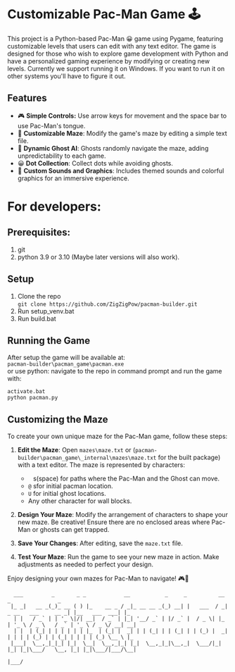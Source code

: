
# Customizable Pac-Man Game 🕹️

This project is a Python-based Pac-Man 😀 game using Pygame, featuring customizable levels that users can edit with any text editor. The game is designed for those who wish to explore game development with Python and have a personalized gaming experience by modifying or creating new levels.
Currently we support running it on Windows. If you want to run it on other systems you'll have to figure it out.

## Features

- 🎮 **Simple Controls:** Use arrow keys for movement and the space bar to use Pac-Man's tongue.
- 🌽 **Customizable Maze**: Modify the game's maze by editing a simple text file.
- 👻 **Dynamic Ghost AI**: Ghosts randomly navigate the maze, adding unpredictability to each game.
- 😀 **Dot Collection**: Collect dots while avoiding ghosts.
- 🎵 **Custom Sounds and Graphics**: Includes themed sounds and colorful graphics for an immersive experience.

# For developers:

## Prerequisites:
1. git
2. python 3.9 or 3.10 (Maybe later versions will also work).

## Setup
1. Clone the repo  
`git clone https://github.com/ZigZigPow/pacman-builder.git`
2. Run setup_venv.bat
3. Run build.bat

## Running the Game
After setup the game will be available at:  
`pacman-builder\pacman_game\pacman.exe`  
or use python: navigate to the repo in command prompt and run the game with:

```
activate.bat
python pacman.py
```

## Customizing the Maze

To create your own unique maze for the Pac-Man game, follow these steps:

1. **Edit the Maze**: Open `mazes\maze.txt` or (`pacman-builder\pacman_game\_internal\mazes\maze.txt` for the built package) with a text editor. The maze is represented by characters:
   - ` ` s(space) for paths where the Pac-Man and the Ghost can move.
   - `@` sfor initial pacman location.
   - `U` for initial ghost locations.
   - Any other character for wall blocks.

3. **Design Your Maze**: Modify the arrangement of characters to shape your new maze. Be creative! Ensure there are no enclosed areas where Pac-Man or ghosts can get trapped.

4. **Save Your Changes**: After editing, save the `maze.txt` file.

5. **Test Your Maze**: Run the game to see your new maze in action. Make adjustments as needed to perfect your design.

Enjoy designing your own mazes for Pac-Man to navigate! 🎮👻

```
  ___         _       _ _            __           _     _          __                       _               _   
 |_ _|   __ _(_)_ __ ( ) |_    __ _ / _|_ __ __ _(_) __| |   ___  / _|  _ __   ___     __ _| |__   ___  ___| |_ 
  | |   / _` | | '_ \|/| __|  / _` | |_| '__/ _` | |/ _` |  / _ \| |_  | '_ \ / _ \   / _` | '_ \ / _ \/ __| __|
  | |  | (_| | | | | | | |_  | (_| |  _| | | (_| | | (_| | | (_) |  _| | | | | (_) | | (_| | | | | (_) \__ \ |_ 
 |___|  \__,_|_|_| |_|  \__|  \__,_|_| |_|  \__,_|_|\__,_|  \___/|_|   |_| |_|\___/   \__, |_| |_|\___/|___/\__|
                                                                                      |___/ 
```
